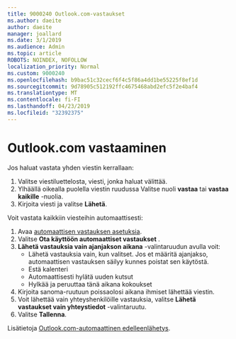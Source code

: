 ```yaml
---
title: 9000240 Outlook.com-vastaukset
ms.author: daeite
author: daeite
manager: joallard
ms.date: 3/1/2019
ms.audience: Admin
ms.topic: article
ROBOTS: NOINDEX, NOFOLLOW
localization_priority: Normal
ms.custom: 9000240
ms.openlocfilehash: b9bac51c32cecf6f4c5f86a4dd1be55225f8ef1d
ms.sourcegitcommit: 9d78905c512192ffc4675468abd2efc5f2e4baf4
ms.translationtype: MT
ms.contentlocale: fi-FI
ms.lasthandoff: 04/23/2019
ms.locfileid: "32392375"
---
```

# <a name="replying-in-outlookcom"></a>Outlook.com vastaaminen

Jos haluat vastata yhden viestin kerrallaan:

1. Valitse viestiluettelosta, viesti, jonka haluat välittää.
2. Ylhäällä oikealla puolella viestin ruudussa Valitse nuoli **vastaa** tai **vastaa kaikille** -nuolia.
3. Kirjoita viesti ja valitse **Lähetä**.

Voit vastata kaikkiin viesteihin automaattisesti:

1. Avaa [automaattisen vastauksen asetuksia](https://outlook.live.com/mail/options/mail/automaticReplies/automaticRepliesOption).
2. Valitse **Ota käyttöön automaattiset vastaukset** .
3. **Lähetä vastauksia vain ajanjakson aikana** -valintaruudun avulla voit:
    - Lähetä vastauksia vain, kun valitset. Jos et määritä ajanjakso, automaattisen vastauksen säilyy kunnes poistat sen käytöstä.
    - Estä kalenteri
    - Automaattisesti hylätä uuden kutsut
    - Hylkää ja peruuttaa tänä aikana kokoukset
4. Kirjoita sanoma-ruutuun poissaolosi aikana ihmiset lähettää viestin.
5. Voit lähettää vain yhteyshenkilöille vastauksia, valitse **Lähetä vastaukset vain yhteystiedot** -valintaruutu.
6. Valitse **Tallenna**.

Lisätietoja [Outlook.com-automaattinen edelleenlähetys](https://support.office.com/article/14614626-9855-48dc-a986-dec81d07b1a0).